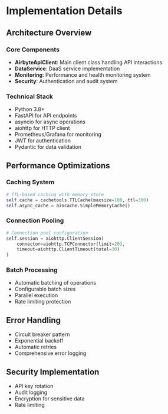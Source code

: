 # Implementation Details

## Architecture Overview

### Core Components
- **AirbyteApiClient**: Main client class handling API interactions
- **DataService**: DaaS service implementation
- **Monitoring**: Performance and health monitoring system
- **Security**: Authentication and audit system

### Technical Stack
- Python 3.8+
- FastAPI for API endpoints
- asyncio for async operations
- aiohttp for HTTP client
- Prometheus/Grafana for monitoring
- JWT for authentication
- Pydantic for data validation

## Performance Optimizations

### Caching System
```python
# TTL-based caching with memory store
self.cache = cachetools.TTLCache(maxsize=100, ttl=300)
self.async_cache = aiocache.SimpleMemoryCache()
```

### Connection Pooling
```python
# Connection pool configuration
self.session = aiohttp.ClientSession(
    connector=aiohttp.TCPConnector(limit=20),
    timeout=aiohttp.ClientTimeout(total=30)
)
```

### Batch Processing
- Automatic batching of operations
- Configurable batch sizes
- Parallel execution
- Rate limiting protection

## Error Handling
- Circuit breaker pattern
- Exponential backoff
- Automatic retries
- Comprehensive error logging

## Security Implementation
- API key rotation
- Audit logging
- Encryption for sensitive data
- Rate limiting
